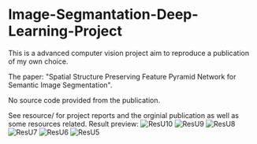 # Image-Segmantation-Deep-Learning-Project

This is a advanced computer vision project aim to reproduce a publication of my own choice.

The paper: "Spatial Structure Preserving Feature Pyramid Network for Semantic Image Segmentation". 

No source code provided from the publication.

See resource/ for project reports and the orginial publication as well as some resources related.
Result preview:
![ResU10](https://github.com/lanhao0807/Image-Segmantation-Deep-Learning-Project/assets/94854491/32ad5938-696b-4593-9831-b1f27b2c28d9)
![ResU9](https://github.com/lanhao0807/Image-Segmantation-Deep-Learning-Project/assets/94854491/4a7cf57f-c4b9-4817-954b-f2e5a4de63e6)
![ResU8](https://github.com/lanhao0807/Image-Segmantation-Deep-Learning-Project/assets/94854491/a51c49bc-7e4d-4d75-9a6e-ad196e10f655)
![ResU7](https://github.com/lanhao0807/Image-Segmantation-Deep-Learning-Project/assets/94854491/db32200a-e52b-4e5d-b754-92571d2707c7)
![ResU6](https://github.com/lanhao0807/Image-Segmantation-Deep-Learning-Project/assets/94854491/d94ed9b0-e185-479a-bb44-61a3c99df678)
![ResU5](https://github.com/lanhao0807/Image-Segmantation-Deep-Learning-Project/assets/94854491/7aa349d9-bcdc-4b1c-8ccb-844afa9547de)
